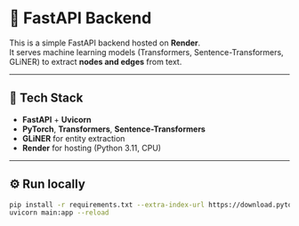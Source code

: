 # 🧠 FastAPI Backend

This is a simple FastAPI backend hosted on **Render**.  
It serves machine learning models (Transformers, Sentence-Transformers, GLiNER) to extract **nodes and edges** from text.

---

## 🚀 Tech Stack

- **FastAPI** + **Uvicorn**
- **PyTorch**, **Transformers**, **Sentence-Transformers**
- **GLiNER** for entity extraction
- **Render** for hosting (Python 3.11, CPU)

---

## ⚙️ Run locally

```bash
pip install -r requirements.txt --extra-index-url https://download.pytorch.org/whl/cpu
uvicorn main:app --reload
```
